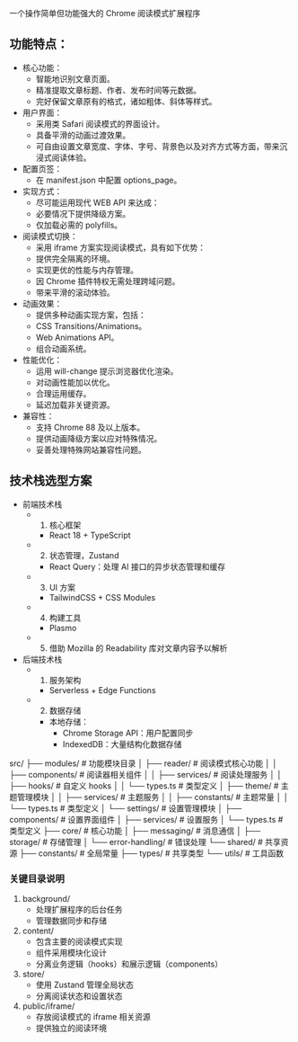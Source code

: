 一个操作简单但功能强大的 Chrome 阅读模式扩展程序

## 功能特点：
- 核心功能：
    - 智能地识别文章页面。
    - 精准提取文章标题、作者、发布时间等元数据。
    - 完好保留文章原有的格式，诸如粗体、斜体等样式。
- 用户界面：
    - 采用类 Safari 阅读模式的界面设计。
    - 具备平滑的动画过渡效果。
    - 可自由设置文章宽度、字体、字号、背景色以及对齐方式等方面，带来沉浸式阅读体验。
- 配置页签：
    - 在 manifest.json 中配置 options_page。
-  实现方式：
    - 尽可能运用现代 WEB API 来达成：
    - 必要情况下提供降级方案。
    - 仅加载必需的 polyfills。
- 阅读模式切换：
    - 采用 iframe 方案实现阅读模式，具有如下优势：
    - 提供完全隔离的环境。
    - 实现更优的性能与内存管理。
    - 因 Chrome 插件特权无需处理跨域问题。
    - 带来平滑的滚动体验。
- 动画效果：
    - 提供多种动画实现方案，包括：
    - CSS Transitions/Animations。
    - Web Animations API。
    - 组合动画系统。
- 性能优化：
    - 运用 will-change 提示浏览器优化渲染。
    - 对动画性能加以优化。
    - 合理运用缓存。
    - 延迟加载非关键资源。
- 兼容性：
    - 支持 Chrome 88 及以上版本。
    - 提供动画降级方案以应对特殊情况。
    - 妥善处理特殊网站兼容性问题。


## 技术栈选型方案
- 前端技术栈
    -  1. 核心框架
        -  React 18 + TypeScript
    -  2. 状态管理，Zustand
        -  React Query：处理 AI 接口的异步状态管理和缓存
    -  3. UI 方案
        - TailwindCSS + CSS Modules
    - 4. 构建工具
        -  Plasmo
    - 5. 借助 Mozilla 的 Readability 库对文章内容予以解析
- 后端技术栈
    - 1. 服务架构
        - Serverless + Edge Functions
    - 2. 数据存储
        - 本地存储：
            - Chrome Storage API：用户配置同步
            - IndexedDB：大量结构化数据存储

src/
├── modules/               # 功能模块目录
│   ├── reader/            # 阅读模式核心功能
│   │   ├── components/    # 阅读器相关组件
│   │   ├── services/      # 阅读处理服务
│   │   ├── hooks/         # 自定义 hooks
│   │   └── types.ts       # 类型定义
│   ├── theme/             # 主题管理模块
│   │   ├── services/      # 主题服务
│   │   ├── constants/     # 主题常量
│   │   └── types.ts       # 类型定义
│   └── settings/          # 设置管理模块
│       ├── components/    # 设置界面组件
│       ├── services/      # 设置服务
│       └── types.ts       # 类型定义
├── core/                  # 核心功能
│   ├── messaging/         # 消息通信
│   ├── storage/          # 存储管理
│   └── error-handling/   # 错误处理
└── shared/               # 共享资源
    ├── constants/        # 全局常量
    ├── types/           # 共享类型
    └── utils/           # 工具函数


### 关键目录说明
1. background/
    - 处理扩展程序的后台任务
    - 管理数据同步和存储
2. content/
    - 包含主要的阅读模式实现
    - 组件采用模块化设计
    - 分离业务逻辑（hooks）和展示逻辑（components）
3. store/
    - 使用 Zustand 管理全局状态
    - 分离阅读状态和设置状态
4. public/iframe/
    - 存放阅读模式的 iframe 相关资源
    - 提供独立的阅读环境